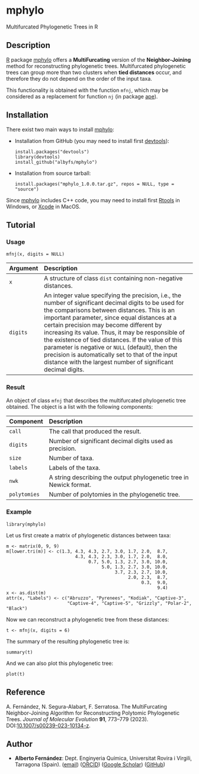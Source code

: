 # mphylo
Multifurcated Phylogenetic Trees in R

## Description

[R](https://www.r-project.org) package [mphylo](https://github.com/albyfs/mphylo) offers a **MultiFurcating** version of the **Neighbor-Joining** method for reconstructing phylogenetic trees. Multifurcated phylogenetic trees can group more than two clusters when **tied distances** occur, and therefore they do not depend on the order of the input taxa.

This functionality is obtained with the function `mfnj`, which may be considered as a replacement for function `nj` (in package [ape](https://CRAN.R-project.org/package=ape)).


## Installation

There exist two main ways to install [mphylo](https://github.com/albyfs/mphylo):

- Installation from GitHub (you may need to install first [devtools](https://github.com/r-lib/devtools)):
    ```{r eval = FALSE}
    install.packages("devtools")
    library(devtools)
    install_github("albyfs/mphylo")
    ```
- Installation from source tarball:
    ```{r eval = FALSE}
    install.packages("mphylo_1.0.0.tar.gz", repos = NULL, type = "source")
    ```
Since [mphylo](https://github.com/albyfs/mphylo) includes C++ code, you may need to install first [Rtools](https://cran.r-project.org/bin/windows/Rtools/) in Windows, or [Xcode](https://developer.apple.com/xcode/) in MacOS.


## Tutorial

### Usage

```{r eval = FALSE}
mfnj(x, digits = NULL)
```

| Argument | Description |
| :--- | :--- |
| `x` | A structure of class `dist` containing non-negative distances. |
| `digits` | An integer value specifying the precision, i.e., the number of significant decimal digits to be used for the comparisons between distances. This is an important parameter, since equal distances at a certain precision may become different by increasing its value. Thus, it may be responsible of the existence of tied distances. If the value of this parameter is negative or `NULL` (default), then the precision is automatically set to that of the input distance with the largest number of significant decimal digits. |

### Result

An object of class `mfnj` that describes the multifurcated phylogenetic tree obtained. The object is a list with the following components:

| Component | Description |
| :--- | :--- |
| `call` | The call that produced the result. |
| `digits` | Number of significant decimal digits used as precision. |
| `size` | Number of taxa. |
| `labels` | Labels of the taxa. |
| `nwk` | A string describing the output phylogenetic tree in Newick format. |
| `polytomies` | Number of polytomies in the phylogenetic tree. |

### Example

```{r}
library(mphylo)
```

Let us first create a matrix of phylogenetic distances between taxa:

```{r}
m <- matrix(0, 9, 9)
m[lower.tri(m)] <- c(1.3, 4.3, 4.3, 2.7, 3.0, 1.7, 2.0,  8.7,
                          4.3, 4.3, 2.3, 3.0, 1.7, 2.0,  8.0,
                               0.7, 5.0, 1.3, 2.7, 3.0, 10.0,
                                    5.0, 1.3, 2.7, 3.0, 10.0,
                                         3.7, 2.3, 2.7, 10.0,
                                              2.0, 2.3,  8.7,
                                                   0.3,  9.0,
                                                         9.4)
x <- as.dist(m)
attr(x, "Labels") <- c("Abruzzo", "Pyrenees", "Kodiak", "Captive-3",
                       "Captive-4", "Captive-5", "Grizzly", "Polar-2", "Black")
```

Now we can reconstruct a phylogenetic tree from these distances:

```{r}
t <- mfnj(x, digits = 6)
```

The summary of the resulting phylogenetic tree is:

```{r}
summary(t)
```

And we can also plot this phylogenetic tree:

```{r}
plot(t)
```


## Reference

A. Fernández, N. Segura-Alabart, F. Serratosa. The MultiFurcating Neighbor-Joining Algorithm for Reconstructing Polytomic Phylogenetic Trees. _Journal of Molecular Evolution_ **91**, 773–779 (2023). DOI:[10.1007/s00239-023-10134-z](https://doi.org/10.1007/s00239-023-10134-z).


## Author

- **Alberto Fernández**: Dept. Enginyeria Química, Universitat Rovira i Virgili, Tarragona (Spain). ([email](mailto:alberto.fernandez@urv.cat?subject=[mphylo])) ([ORCID](https://orcid.org/0000-0002-1241-1646)) ([Google Scholar](https://scholar.google.es/citations?user=AbH4r0IAAAAJ)) ([GitHub](https://github.com/albyfs))
